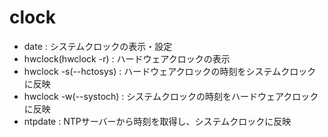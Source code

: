 # clock

- date : システムクロックの表示・設定
- hwclock(hwclock -r) : ハードウェアクロックの表示
- hwclock -s(--hctosys) : ハードウェアクロックの時刻をシステムクロックに反映
- hwclock -w(--systoch) : システムクロックの時刻をハードウェアクロックに反映
- ntpdate : NTPサーバーから時刻を取得し、システムクロックに反映

